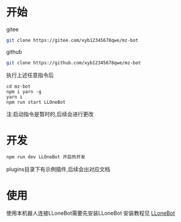 # 开始
gitee
```sh
git clone https://gitee.com/xyb12345678qwe/mz-bot
```
github
```sh
git clone https://github.com/xyb12345678qwe/mz-bot
```
执行上述任意指令后
```
cd mz-bot
npm i yarn -g
yarn i
npm run start LLOneBot
```
注:启动指令是暂时的,后续会进行更改
# 开发
```sh
npm run dev LLOneBot 开启热开发
```
plugins目录下有示例插件,后续会出对应文档

# 使用
使用本机器人连接LLoneBot需要先安装LLoneBot
安装教程见 [LLoneBot](https://boke.mzbs.top/index.php/2024/07/08/%e5%ae%89%e8%a3%85llonebot/)

